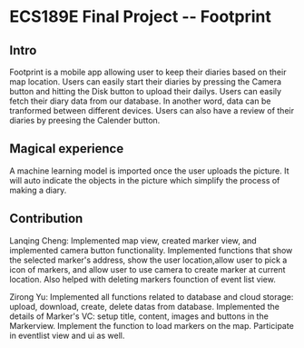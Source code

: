# ECS189E Final Project -- Footprint

## Intro
Footprint is a mobile app allowing user to keep their diaries based on their map location.
Users can easily start their diaries by pressing the Camera button and hitting the Disk button to upload their dailys.
Users can easily fetch their diary data from our database. In another word, data can be tranformed between different devices.
Users can also have a review of their diaries by preesing the Calender button.

## Magical experience
A machine learning model is imported once the user uploads the picture. It will auto indicate the objects in the picture which simplify the process of making a diary.

## Contribution
Lanqing Cheng: Implemented map view, created marker view, and implemented camera button functionality. Implemented functions that show the selected marker's address, show the user location,allow user to pick a icon of markers, and allow user to use camera to create marker at current location. Also helped with deleting markers founction of event list view.

Zirong Yu: Implemented all functions related to database and cloud storage: upload, download, create, delete datas from database. Implemented the details of Marker's VC: setup title, content, images and buttons in the Markerview. Implement the function to load markers on the map. Participate in eventlist view and ui as well. 

